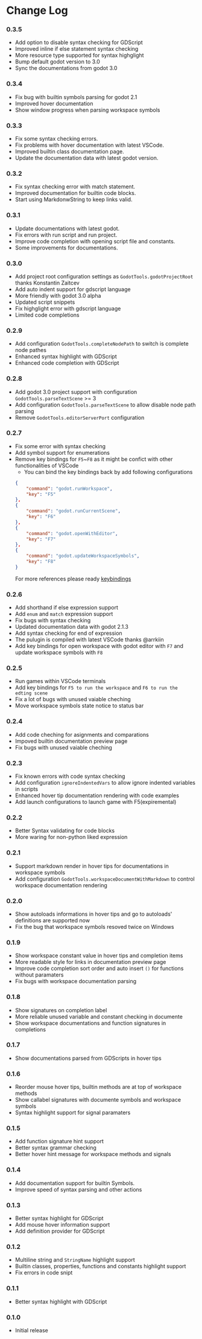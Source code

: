 # Change Log

### 0.3.5
* Add option to disable syntax checking for GDScript
* Improved inline if else statement syntax checking
* More resource type supported for syntax highglight
* Bump default godot version to 3.0
* Sync the documentations from godot 3.0

### 0.3.4
* Fix bug with builtin symbols parsing for godot 2.1
* Improved hover documentation
* Show window progress when parsing workspace symbols

### 0.3.3
* Fix some syntax checking errors.
* Fix problems with hover documentation with latest VSCode.
* Improved builtin class documentation page.
* Update the documentation data with latest godot version.

### 0.3.2
* Fix syntax checking error with match statement.
* Improved documentation for builtin code blocks.
* Start using MarkdonwString to keep links valid.

### 0.3.1
* Update documentations with latest godot.
* Fix errors with run script and run project.
* Improve code completion with opening script file and constants.
* Some improvements for documentations.

### 0.3.0
* Add project root configuration settings as `GodotTools.godotProjectRoot` thanks Konstantin Zaitcev
* Add auto indent support for gdscript language
* More friendly with godot 3.0 alpha
* Updated script snippets
* Fix highglight error with gdscript language
* Limited code completions

### 0.2.9
* Add configuration `GodotTools.completeNodePath` to switch is complete node pathes
* Enhanced syntax highlight with GDScript
* Enhanced code completion with GDScript

### 0.2.8
* Add godot 3.0 project support with configuration `GodotTools.parseTextScene` >= 3
* Add configuration `GodotTools.parseTextScene` to allow disable node path parsing
* Remove `GodotTools.editorServerPort` configuration

### 0.2.7

* Fix some error with syntax checking
* Add symbol support for enumerations
* Remove key bindings for `F5`~`F8` as it might be confict with other functionalities of VSCode
    * You can bind the key bindings back by add following configurations
    ```json
    {
        "command": "godot.runWorkspace",
        "key": "F5"
    },
    {
        "command": "godot.runCurrentScene",
        "key": "F6"
    },
    {
        "command": "godot.openWithEditor",
        "key": "F7"
    },
    {
        "command": "godot.updateWorkspaceSymbols",
        "key": "F8"
    }
    ```
    For more references please ready [keybindings](https://code.visualstudio.com/docs/getstarted/keybindings)

### 0.2.6

* Add shorthand if else expression support
* Add `enum` and `match` expression support
* Fix bugs with syntax checking
* Updated documentation data with godot 2.1.3
* Add syntax checking for end of expression
* The pulugin is compiled with latest VSCode thanks @arrkiin
* Add key bindings for open workspace with godot editor with `F7` and update workspace symbols with `F8`

### 0.2.5

* Run games within VSCode terminals
* Add key bindings for `F5 to run the workspace` and `F6 to run the edting scene`
* Fix a lot of bugs with unused vaiable cheching
* Move workspace symbols state notice to status bar

### 0.2.4

* Add code cheching for asignments and comparations
* Impoved builtin documentation preview page
* Fix bugs with unused vaiable cheching

### 0.2.3
* Fix known errors with code syntax checking
* Add configuration `ignoreIndentedVars` to allow ignore indented variables in scripts
* Enhanced hover tip documentation rendering with code examples
* Add launch configurations to launch game with F5(expiremental)

### 0.2.2
* Better Syntax validating for code blocks
* More waring for non-python liked expression

### 0.2.1
* Support markdown render in hover tips for documentations in workspace symbols
* Add configuration `GodotTools.workspaceDocumentWithMarkdown` to control workspace documentation rendering

### 0.2.0

* Show autoloads informations in hover tips and go to autoloads' definitions are supported now
* Fix the bug that workspace symbols resoved twice on Windows

### 0.1.9

* Show workspace constant value in hover tips and completion items
* More readable style for links in documentation preview page
* Improve code completion sort order and auto insert `()` for functions without paramaters
* Fix bugs with workspace documentation parsing

### 0.1.8

* Show signatures on completion label
* More reliable unused variable and constant checking in documente
* Show workspace documentations and function signatures in completions

### 0.1.7

* Show documentations parsed from GDScripts in hover tips

### 0.1.6

* Reorder mouse hover tips, builtin methods are at top of workspace methods
* Show callabel signatures with documente symbols and workspace symbols
* Syntax highlight support for signal paramaters

### 0.1.5

* Add function signature hint support
* Better syntax grammar checking
* Better hover hint message for workspace methods and signals

### 0.1.4

* Add documentation support for builtin Symbols.
* Improve speed of syntax parsing and other actions

### 0.1.3

* Better syntax highlight for GDScript
* Add mouse hover information support
* Add definition provider for GDScript

### 0.1.2
* Multiline string and `StringName` highlight support
* Builtin classes, properties, functions and constants highlight support
* Fix errors in code snipt

### 0.1.1
* Better syntax highlight with GDScript

### 0.1.0
* Initial release

